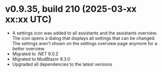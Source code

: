 ﻿# v0.9.35, build 210 (2025-03-xx xx:xx UTC)
- A settings icon was added to all assistants and the assistants overview. The icon opens a dialog that displays all settings that can be changed. The settings aren't shown on the settings overview page anymore for a better overview.
- Migrated to .NET 9.0.2
- Migrated to MudBlazor 8.3.0
- Upgraded all dependencies to the latest versions
